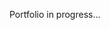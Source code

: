 Portfolio in progress...

<!-- Template found from Andres Camilo Plaza Jimenez
bue221
https://github.com/bue221 -->
